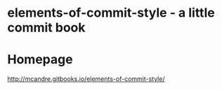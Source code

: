 # elements-of-commit-style - a little commit book

# Homepage

http://mcandre.gitbooks.io/elements-of-commit-style/
